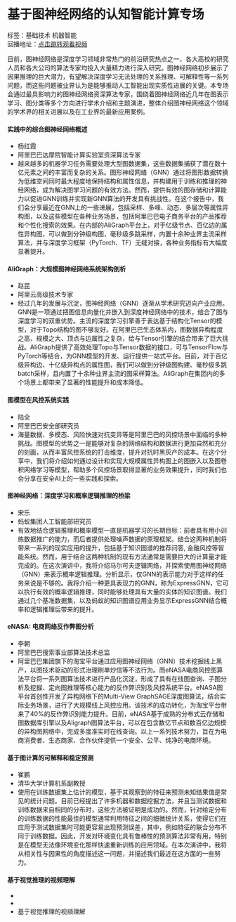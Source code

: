 # 基于图神经网络的认知智能计算专场标签：<kbd>基础技术</kbd> <kbd>机器智能</kbd><br>回播地址：[点击跳转观看视频]()目前，图神经网络是深度学习领域非常热门的前沿研究热点之一，各大高校的研究人员和各大公司的算法专家均投入大量精力进行深入研究。图神经网络初步展示了因果推理的巨大潜力，有望解决深度学习无法处理的关系推理、可解释性等一系列问题，而这些问题被业界认为是能够推动人工智能出现实质性进展的关键。本专场会通过最具影响力的图神经网络资深算法专家，围绕着图神经网络近几年在图表示学习、图分类等多个方向进行学术介绍和主题演进，整体介绍图神经网络这个领域的学术界的相关进展以及在工业界的最新应用案例。#### 实践中的综合图神经网络概述* 杨红霞* 阿里巴巴达摩院智能计算实验室资深算法专家* 越来越多的机器学习任务需要处理大型图数据集，这些数据集捕获了潜在数十亿元素之间的丰富而复杂的关系。图形神经网络（GNN）通过将图形数据转换为低维空间同时最大程度地保持结构和属性信息，并构建用于训练和推理的神经网络，成为解决图学习问题的有效方法。然而，提供有效的图存储和计算能力以促进GNN训练并实现新GNN算法的开发具有挑战性。在这个报告中，我们会分享最近在GNN上的一些进展，包括采样、多峰、动态、多层次等属性异构图，以及这些模型在各种业务场景，包括阿里巴巴电子商务平台的产品推荐和个性化搜索的效果。在内部的AliGraph平台上，对于亿级节点、百亿边的属性异构图，可以做到分钟级构图，毫秒级多跳采样，内置十余种业界主流采样算法，并与深度学习框架（PyTorch、TF）无缝对接，各种业务指标有大幅度显著提升。#### AliGraph：大规模图神经网络系统架构剖析* 赵昆* 阿里云高级技术专家*  经过几年的发展与沉淀，图神经网络（GNN）逐渐从学术研究迈向产业应用。GNN是一项通过把图信息向量化并嵌入到深度神经网络中的技术，结合了图与深度学习的双重优势。主流的深度学习引擎善于表达基于结构化Tensor的模型，对于Topo结构的图不够友好。在阿里巴巴生态体系内，图数据异构程度之高、规模之大、顶点与边属性之复杂，给与Tensor引擎的结合带来了巨大挑战。AliGraph提供了高效处理Topo与Tensor数据的接口，可与TensorFlow与PyTorch等结合，为GNN模型的开发、运行提供一站式平台。目前，对于百亿级异构边、十亿级异构点的属性图，我们可以做到分钟级图构建、毫秒级多跳batch采样，且内置了十余种业界主流的图采样算法。AliGraph在集团内的多个场景上都带来了显著的性能提升和成本降低。#### 图模型在风控系统实践* 陆全* 阿里巴巴安全部研究员*  海量数据、多模态、风险快速对抗变异等是阿里巴巴的风控场景中面临的多种挑战。图模型的优势之一是能够对复杂的网络结构和数据进行更加自然和充分的刻画，从而丰富风控系统的打击维度，提升对抗时黑灰产的成本。在这个分享中，我们将介绍如何通过设计和实现大规模属性异构图上的图嵌入以及图卷积网络学习等模型，帮助多个风控场景取得显著的业务效果提升，同时我们也会分享在安全AI上的一些实践和探索。#### 图神经网络：深度学习和概率逻辑推理的桥梁* 宋乐* 蚂蚁集团人工智能部研究员*  有效地结合逻辑推理和概率模型一直是机器学习的长期目标：前者具有用小训练数据推广的能力，而后者提供处理噪声数据的原理框架。结合这两种机制将带来一系列的现实应用的提升，包括基于知识图谱的推荐问答,  金融风控等智能系统。然而，用于结合这两种机制的现有方法通常是需要巨大的计算量才能完成的。在这次演讲中，我将介绍马尔可夫逻辑网络，并探索使用图神经网络（GNN）来表示概率逻辑推理。分析显示，仅GNN的表示能力对于这样的任务来说是不够的。我将介绍一种更具表现力的GNN，称为ExpressGNN，它可以执行有效的概率逻辑推理，同时能够处理具有大量的实体的知识图谱。我们通过几个基准数据集，以及蚂蚁的知识图谱应用业务显示ExpressGNN结合概率和逻辑推理后带来的提升。#### eNASA: 电商网络反作弊图分析* 李朝* 阿⾥巴巴搜索事业部算法技术总监*  阿里巴巴集团旗下的淘宝平台通过应用图神经网络（GNN）技术挖掘线上黑产，以图技术驱动的形式治理刷单炒信等不法行为。而eNASA电商风控图算法平台将一系列图算法技术进行产品化沉淀，形成了具有在线图查询、子图分析及挖掘、定向图推理等核心能力的反作弊识别及风控系统平台。eNASA图平台首创性开发了异构网络下的Multi-View GraphSAGE深度图算法，结合实际业务场景，进行了大规模线上风控应用。该技术的成功转化，为淘宝平台带来了40%的反作弊识别能力提升。目前，eNASA基于成熟的分布式云存储和图数据库引擎以及Aligraph图算法平台，可以在包含数亿节点和数百亿边规模的异构图网络中，完成多度准实时在线查询。以上一系列技术努力，旨在为电商消费者、生态商家、合作伙伴提供一个安全、公平、纯净的电商环境。#### 基于图计算的可解释和稳定预测* 崔鹏* 清华大学计算机系副教授*  使用在训练数据集上估计的模型，基于其观察到的特征来预测未知结果值是常见的统计问题。目前已经提出了许多机器和数据挖掘方法，并且当测试数据和训练数据来自相同的分布时，这些方法被证明是成功的。然而，针对给定分布的训练数据的性能最佳的模型通常利用特征之间的细微统计关系，使得它们在应用于测试数据集时可能更容易出现预测误差，其中，例如特征的联合分布不同于训练数据。因此，开发对环境变化具有鲁棒性的预测算法非常有用，特别是在模型无法像环境变化那样快速重新训练的应用领域。在本次演讲中，我将从相关性与因果性的角度描述这一问题，并描述我们最近在这方面的一些努力。#### 基于视觉推理的视频理解* * * 基于视觉推理的视频理解